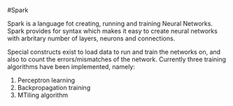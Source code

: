 #Spark

Spark is a language fot creating, running and training Neural Networks. Spark provides for syntax which makes it easy to create neural networks with arbritary number of layers, neurons and connections.

Special constructs exist to load data to run and train the networks on, and also to count the errors/mismatches of the network. Currently three training algorithms have been implemented, namely:
1. Perceptron learning
2. Backpropagation training
3. MTiling algorithm
